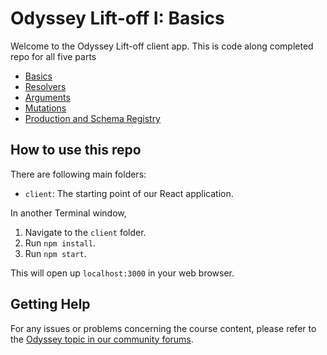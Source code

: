 # Odyssey Lift-off I: Basics

Welcome to the Odyssey Lift-off client app. This is code along completed repo for all five parts
- [Basics](https://www.apollographql.com/tutorials/lift-off-part1)
- [Resolvers](https://www.apollographql.com/tutorials/lift-off-part2)
- [Arguments](https://www.apollographql.com/tutorials/lift-off-part3)
- [Mutations](https://www.apollographql.com/tutorials/lift-off-part4)
- [Production and Schema Registry](https://www.apollographql.com/tutorials/lift-off-part5)

## How to use this repo

There are following main folders:

- `client`: The starting point of our React application.

In another Terminal window,

1. Navigate to the `client` folder.
1. Run `npm install`.
1. Run `npm start`.

This will open up `localhost:3000` in your web browser.

## Getting Help

For any issues or problems concerning the course content, please refer to the [Odyssey topic in our community forums](https://community.apollographql.com/tags/c/help/6/odyssey).
